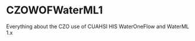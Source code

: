 CZOWOFWaterML1
==============

Everything about the CZO use of CUAHSI HIS WaterOneFlow and WaterML 1.x

